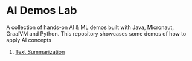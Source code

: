 # AI Demos Lab
A collection of hands-on AI &amp; ML  demos built with Java, Micronaut, GraalVM and Python. This repository showcases some demos of how to apply AI concepts

1. [Text Summarization ](./summarizer/)
